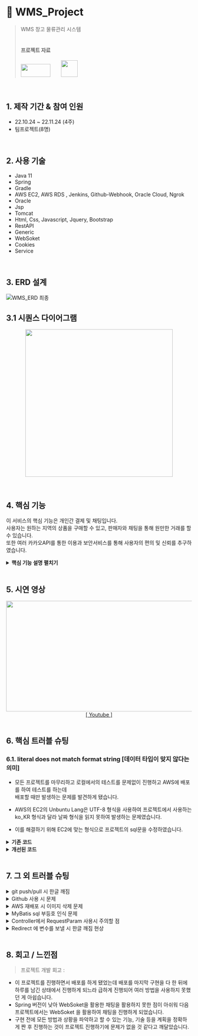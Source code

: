 # :pushpin: WMS_Project
>WMS 창고 물류관리 시스템 <br>
><br>
><h4><b>프로젝트 자료</b></h4>
><a href="https://www.youtube.com/watch?v=gVzC5DC1zgE&t=420s" style="margin-top : 10px;"><img src="https://user-images.githubusercontent.com/106065178/207799552-27c7f9ec-3320-492a-b69d-23fe1783d32a.jpg" width="80" height="35"></a>
><a href="https://diagnostic-raven-02c.notion.site/1-e754e62847224d21805c4a1de271887b" class="sbox" ><img class="profile" style="width: 45px;  margin-bottom: 3px; margin-left: 25px;" src="https://user-images.githubusercontent.com/106065178/207617352-af4e6185-95a8-449e-80f2-b17e711e7347.png"></a>

</br>

## 1. 제작 기간 & 참여 인원
- 22.10.24 ~ 22.11.24 (4주)
- 팀프로젝트(8명)

</br>

## 2. 사용 기술
  - Java 11
  - Spring
  - Gradle
  - AWS EC2, AWS RDS , Jenkins, Github-Webhook, Oracle Cloud, Ngrok 
  - Oracle
  - Jsp
  - Tomcat
  - Html, Css, Javascript, Jquery, Bootstrap
  - RestAPI
  - Generic
  - WebSoket
  - Cookies
  - Service

</br>

## 3. ERD 설계
![WMS_ERD 최종](https://user-images.githubusercontent.com/106065178/207876831-b27d7cf2-2e53-472e-ab63-4d76b2c9a922.png)

## 3.1 시퀀스 다이어그램
<p align="center">
  <img src="https://user-images.githubusercontent.com/106065178/207792583-247a58e8-c9ce-48a5-9e4d-9c4d579299b9.png" width="400" height="400">
  </p>
  <br>


## 4. 핵심 기능
이 서비스의 핵심 기능은 개인간 결제 및 채팅입니다.  
사용자는 원하는 지역의 상품을 구매할 수 있고, 판매자와 채팅을 통해 원만한 거래를 할 수 있습니다.<br>
또한 여러 카카오API를 통한 이용과 보안서비스를 통해 사용자의 편의 및 신뢰를 추구하였습니다. 

<details>
<summary><b>핵심 기능 설명 펼치기</b></summary>
<div markdown="1">

### 4.1. IP확인
  <p align="center">
  <img src="https://user-images.githubusercontent.com/106065178/207794240-128e7b49-869d-4589-93b3-aa310beab9b1.png">
  </p>
  <br>
  
- 접속한 IP를 확인하여 회원가입 당시 등록된 IP와 다를 시 휴대폰 번호 인증을 통한 로그인을 하도록 하였습니다.
<br>
  
### 4.2. 비밀번호 암호화
  <p align="center">
  <img src="https://user-images.githubusercontent.com/106065178/207795103-2fa3b5da-4615-4288-a59b-51cea4fc987e.png" width="400" height="50">
  </p>
  <br>

- Spring Security를 활용하여 BCryptPasswordEncoder 라는 암호화를 사용하여 비밀번호를 암호화 저장하였습니다.
<br>
  
### 4.3. 휴대폰 & 이메일 인증
  <p align="center">
  <img src="https://user-images.githubusercontent.com/106065178/207797115-25ba4819-8617-477e-a81c-8a6c186fe43d.png" width="700" height="300">
  </p>
  <br>
  
- Twilio API 와 Naver Mail API를 활용하여 인증 체계를 구성하였습니다.

  <br>
  
### 4.4. 사용자 편의 지도 검색
  <p align="center">
  <img src="https://user-images.githubusercontent.com/106065178/207798202-ab4f3936-397a-46c9-94f9-42c44a7e823d.png" width="500" height="400">
  </p>
  <br>

- 카카오맵 API를 통한 사용자 편의 검색 기능 제공을 하였습니다.
  
<br>
  
### 4.5. 채팅 기능
  <p align="center">
  <img src="https://user-images.githubusercontent.com/106065178/207815703-37ceb3e3-afe4-4f77-add7-617eb4c2071b.png" width="650" height="300">
  </p>
  <br>

- Json 과 Ajax를 통한 채팅을 제공하여 판매자와 구매자 사이의 편의성과 신뢰성을 주었습니다.
<br> 
  
 ### 4.6. 카카오 결제 API
  <p align="center">
  <img src="https://user-images.githubusercontent.com/106065178/207840399-a151a287-1cae-4b61-8aa2-075c4bb682b1.png" width="650" height="300">
  </p>
  <br>

- 카카오 결제 API 를 통한 사용자 편의 시스템을 사용하였습니다.
  
<br>
  
   ### 4.7. 카카오 결제 API
  <p align="center">
  <img src="https://user-images.githubusercontent.com/106065178/207845517-2305d2d9-e18e-4edd-927d-c2ffc45bc106.png" width="300" height="300">
  </p>
  <br>

- 카카오톡 API 를 활용해 상담사와 빠른 상담을 할 수 있는 사용자 편의 시스템을 사용하였습니다.

</div>
</details>

</br>

## 5. 시연 영상
 <p align="center"><img src="https://user-images.githubusercontent.com/106065178/207815184-27af8994-b177-44a3-bb7e-4142ed600c0d.gif" width="600" height="300">
<br><a href="https://youtu.be/JL0fxZF3Tb0">[&nbsp;Youtube&nbsp;]</a><br><br>
</p>



## 6. 핵심 트러블 슈팅
### 6.1. literal does not match format string [데이터 타입이 맞지 않다는 의미]
- 모든 프로젝트를 마무리하고 로컬에서의 테스트를 문제없이 진행하고 AWS에 배포를 하여 테스트를 하는데 <br>
  배포할 때만 발생하는 문제를 발견하게 됐습니다.

- AWS의 EC2의 Unbuntu Lang은 UTF-8 형식을 사용하여 프로젝트에서 사용하는 ko_KR 형식과 달라 날짜 형식을 읽지 못하여 발생하는 문제였습니다.

- 이를 해결하기 위해 EC2에 맞는 형식으로 프로젝트의 sql문을 수정하였습니다.

<details>
<summary><b>기존 코드</b></summary>
<div markdown="1">
	
~~~java
 <select id="GetAllReservationOnlyDates" resultType="reservation.model.ReservationBean">
		select start_date,end_date
		from reservation 
		where product_no = #{pno}
 </select>
  
  <br>
  <insert id="InsertReservation">
	insert into reservation values(reservation_seq.nextval,#{product_no},#{buyer_no},#{start_date},#{end_date},0,sysdate,'1',#{amount},null)
  </insert>
~~~
	
</div>
</details>

<details>
<summary><b>개선된 코드</b></summary>
<div markdown="1">

~~~java

  <select id="GetAllReservationOnlyDates" resultType="reservation.model.ReservationBean">
		select TO_CHAR(start_date, 'YYYY-MM-DD') as start_date, TO_CHAR(end_date, 'YYYY-MM-DD') as end_date
		from reservation 
		where product_no = #{pno}
  </select>

  <insert id="InsertReservation">
	insert into reservation values(reservation_seq.nextval,#{product_no},#{buyer_no},to_date(#{start_date},'YY-MM-DD'),to_date(#{end_date},'YY-MM-DD'),0,sysdate,'1',#{amount},null)
  </insert>
~~~

</div>
</details>

</br>

## 7. 그 외 트러블 슈팅
<details>
<summary>git push/pull 시 한글 깨짐</summary>
<div markdown="1">

- Spring 설정에 UTF-8 설정이 안되어 있어서 한글이 깨지는 현상
- <a href="https://chanho-park.tistory.com/entry/Spring-github-pushpull-%EC%8B%9C-%ED%95%9C%EA%B8%80%EA%B9%A8%EC%A7%90-%ED%98%84%EC%83%81">[&nbsp;해결 방법&nbsp;]</a>

</div>
</details>

<details>
<summary>Github 사용 시 문제</summary>
<div markdown="1">
  
  - <a href="https://github.com/vuejs/vue-devtools/issues/190](https://github.com/vuejs/vue-devtools/issues/190">[&nbsp;해결 방법&nbsp;]</a>
  
</div>
</details>

<details>
<summary>AWS 재배포 시 이미지 삭제 문제</summary>
<div markdown="1">
  
  - 이미 업로드한 이미지들이 배포를 다시 하게 되면은 사라지는 현상이 발생
  - <a href="https://diagnostic-raven-02c.notion.site/remove-a0d4d336e6344f16b06d22425135e023">[&nbsp;해결 방법&nbsp;]</a>
  
</div>
</details>

<details>
<summary> MyBatis sql 부등호 인식 문제 </summary>
<div markdown="1">
  
  - XML 파일에 sql 문을 작성하게 되는데 < 부등호를 TAG로 인식하기 때문에 <br>
  **"The content of elements must consist of well-formed character data or markup."** 라는 에러가 발생
 -  <a href="https://dlgkstjq623.tistory.com/389">[&nbsp;해결 방법&nbsp;]</a>
  
</div>
</details>
    
<details>
<summary> Controller에서 RequestParam 사용시 주의할 점 </summary>
<div markdown="1">
  
 - Controller에서 RequestParam을 사용하여 변수를 받을 때 받아오는 변수가 존재하지 않으면 에러 발생
 
 - 받아오는 변수가 없을 때도 Controller가 작동되게 해야하기 때문에 아래와 같은 코드를 입력해주면 됩니다.
~~~java
	required = false  
~~~
	
   
</div>
</details>    

<details>
<summary> Redirect 에 변수를 보낼 시 한글 깨짐 현상 </summary>
<div markdown="1">
  
 - Controller에서 다음 Controller로 변수를 담아 Redirect 를 하게 되면 한글이 깨지는 현상 발생
 
 - UTF-8 형식으로 Encoder 한 다음에 보내주면 됩니다.
~~~java
	keyword = URLEncoder.encode(keyword, "UTF-8"); 
~~~
	
   
</div>
</details>  


    
</br>

## 8. 회고 / 느낀점
>프로젝트 개발 회고 :

- 이 프로젝트를 진행하면서 배포를 하게 됐었는데 배포를 마지막 구현을 다 한 뒤에 하루를 남긴 상태에서 진행하게 되느라 급하게 진행되어 여러 방법을 사용하지 못했던 게 아쉽습니다.
- Spring 버전이 낮아 WebSoket을 활용한 채팅을 활용하지 못한 점이 아쉬워 다음 프로젝트에서는 WebSoket 을 활용하여 채팅을 진행하게 되었습니다.
- 구현 전에 모든 방법과 상황을 파악하고 할 수 있는 기능, 기술 등을 계획을 정확하게 짠 후 진행하는 것이 프로젝트 진행하기에 문제가 없을 것 같다고 깨달았습니다.
